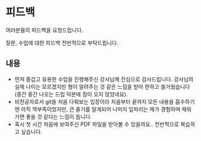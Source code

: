 # 피드백

여러분들의 피드백을 요청드립니다.

질문, 수업에 대한 피드백 전반적으로 부탁드립니다.



## 내용

- 먼저 즐겁고 유용한 수업을 진행해주신 강사님께 진심으로 감사드립니다. 강사님의 실제 나이는 모르겠지만 형이 알려주는 것 같은 느낌을 받아 편하고 즐거웠습니다(중간 중간 나오는 드립 덕분에 잠이 오지 않았네요).
- 비전공자로서 git을 처음 다뤄보는 입장이라 처음부터 끝까지 모든 내용을 흡수하기엔 아직 역부족이었지만, 큰 줄기를 알게되어 나머지 잎파리는 제가 경험하며 채워가면 좋을 것 같다는 느낌이 듭니다.
- 혹시 첫 시간 처음에 보여주신 PDF 파일을 받아볼 수 있을까요.. 전반적으로 복습하고 싶습니다.